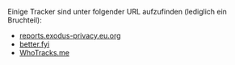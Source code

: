 Einige Tracker sind unter folgender URL aufzufinden (lediglich ein Bruchteil):
- [reports.exodus-privacy.eu.org](https://reports.exodus-privacy.eu.org/en/trackers/)
- [better.fyi](https://better.fyi/trackers/)
- [WhoTracks.me](https://whotracks.me/)
